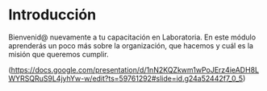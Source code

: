 
# Introducción

Bienvenid@ nuevamente a tu capacitación en Laboratoria. En este módulo aprenderás un poco más sobre la organización, que hacemos y cuál es la misión que queremos cumplir.

(https://docs.google.com/presentation/d/1nN2KQZkwm1wPoJErz4ieADH8LWYRSQRuS9L4jyhYw-w/edit?ts=59761292#slide=id.g24a52442f7_0_5)
